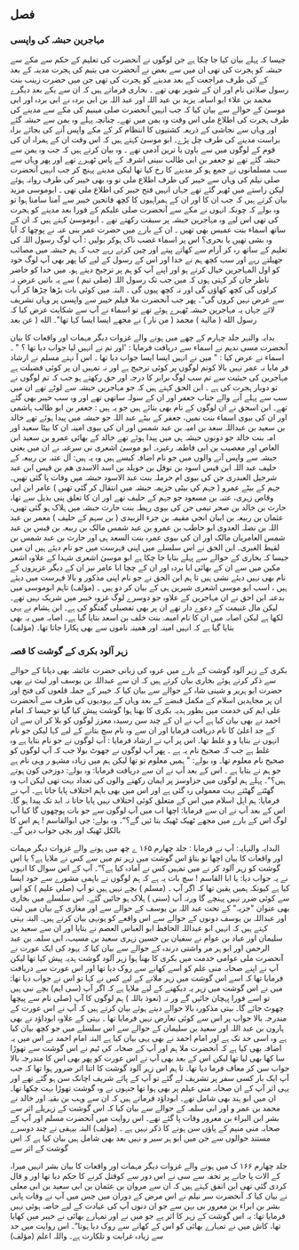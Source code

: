 ## فصل

### مہاجرین حبشہ کی واپسی

جیسا کہ پہلے بیان کیا جا چکا ہے جن لوگوں نے آنحضرت کی تعلیم کے حکم سے مکے سے حبشہ کو ہجرت کی تھی ان میں سے بعض
نے آنحضرت می یتیم کی ہجرت مدینہ کے بعد کے کی طرف مراجعت کے بعد مدینے کو ہجرت کی تھی جن میں حضرت زینب بنت
رسول صلاتی نام اور ان کے شوہر بھی تھے ۔
بخاری فرماتے ہیں کہ ان سے یکے بعد دیگرے محمد بن علاء ابو اسامہ یزید بن عبد اللہ اور عبد اللہ بن ابی بردہ نے ابی بردہ اور
ابی موسیٰ کے حوالے سے بیان کیا کہ جب انہیں آنحضرت صلی مینیم کی مکے سے مدینے کی طرف ہجرت کی اطلاع ملی اس وقت وہ یمن
میں تھے۔ چنانچہ پہلے وہ یمن سے حبشہ گئے اور وہاں سے نجاشی کے ذریعہ کشتیوں کا انتظام کر کے مکے واپس آنے کی بجائے براہ
براست مدینے کی طرف چل پڑے۔
ابو موسیٰ کہتے ہیں کہ اس وقت ان کے ہمراہ ان کی قوم کے لوگوں میں سے باون یا ترین آدمی تھے ۔ وہ بیان کرتے ہیں کہ
جب وہ یمن سے حبشہ گئے تھے تو جعفر بن ابی طالب نبینی اشرفہ کے پاس ٹھہرے تھے اور پھر وہاں سے سب مسلمانوں نے جمع ہو کر
مدینے کا رخ کیا تھا لیکن مدینے پہنچ کر جب انہیں آنحضرت صلی نیلم کی وہاں سے خیبر کی طرف اطلاع ملی تو وہ بھی خیبر کی طرف روانہ
ہوئے لیکن راستے میں ٹھہر گئے تھے جہاں انہیں فتح خیبر کی اطلاع ملی تھی ۔
ابوموسی مزید بیان کرتے ہیں کہ جب ان کا اور ان کے ہمراہیوں کا کچھ فاتحین خیبر سے آمنا سامنا ہوا تو وہ بولے کہ چونکہ
انہوں نے مکے سے آنحضرت صلی علیکم کے فورا بعد مدینے کو ہجرت کی تھی اس لیے وہ مہاجرین حبشہ پر سبقت رکھتے تھے ۔
ابوموسیٰ کہتے ہیں کہ ان کے ساتھ اسماء بنت عمیس بھی تھیں ۔ ان کے بارے میں حضرت عمر بنی عنہ نے پوچھا کہ آیا وہ بشی
تھیں یا بحری؟ اس پر اسماء غضب ناک ہوکر بولیں :
آپ لوگ رسول اللہ کی تعلیم کے ساتھ رہ کر آرام سے کھاتے پیتے اور چین کرتے رہے جب کہ ہم حبشہ میں مصائب
جھیلتے رہے اور سب کچھ ہم نے خدا اور اس کے رسول کے لیے کیا پھر بھی آپ لوگ خود کو اول المہاجرین خیال کرتے
ہو اور اپنے آپ کو ہم پر ترجیح دیتے ہو۔ میں خدا کو حاضر ناظر جان کر کہتی ہوں کہ میں جب تک رسول اللہ (صلی تیم )
سے یہ باتیں عرض نہ کرلوں گی کچھ کھاؤں گی اور نہ کچھ پیوں گی ۔ البتہ میں کوئی بات بڑھا چڑھا کر آپ سے عرض نہیں
کروں گی“۔
پھر جب آنحضرت ملا فیلم خیبر سے واپسی پر وہاں تشریف لائے جہاں یہ مہاجرین حبشہ ٹھہرے ہوئے تھے تو اسماء نے آپ
سے شکایت عرض کیا کہ رسول الله ( مالية ) محمد ( من نار ) نے مجھے ایسا ایسا کہا تھا"۔
الله ( عن بعد

بدایہ والنہر
جلد چہارم
کے چھے میں ہونے والے غزوات دیگر مہمات اور واقعات کا بیان
آنحضرت مسی ندیم نے اسماء سے دریافت فرمایا : 'اور تم نے انہیں لیا جواب دیا تھا ؟ " ۔
اسماء نے عرض کیا : " میں نے انہیں ایسا ایسا جواب دیا تھا ۔
اس آ نہتے مسلم نے ارشاد فر مایا
نہ عمر نہیں بالا کوتم لوگوں پر کوئی ترجیح ہے اور نہ تمہیں ان پر کوئی فضیلت ہے مہاجرین کی حیثیت سے تم سب لوگ برابر کا
درجہ اور حق رکھتے ہو جب کہ تم لوگوں نے تو دوبار ہجرت کی ہے ۔
ابن الحق کہتے ہیں کہ جو مہاجرین حبشہ سے لوٹے تھے ان میں سب سے پہلے آنے والے جناب جعفر اور ان کے سولہ ساتھی
تھے اور وہ سب خیبر بھی گئے تھے۔
ابن اسحق نے ان لوگوں کے نام بھی بتائے ہیں جو یہ ہیں :
جعفر بن ابو طالب ہاشمی اور ان کی بیوی اسماء بنت نمیں، جعفر کے بیٹے عبد اللہ جو حبشہ میں پیدا ہوئے تھے خالد بن سعید بن
عبداللہ
سعد بن امیہ بن عبد شمس اور ان کی بیوی امینہ ان کا بیٹا سعید اور امہ بنت خالد جو دونوں حبشہ ہی میں پیدا ہوئے تھے خالد کے بھائی
عمرو بن سعید ابن العاص اور معصیب بن ابی فاطمہ رغیرہ۔
ابو موسیٰ اشعری نی سرغنہ نے ان میں یعنی حبشہ سے واپس آنے والوں میں جو نام اضافہ کیسے ہیں وہ یہ ہیں:
آل عتبہ بن ربیعہ کے حلیف عبد اللہ ابن قیس اسود بن نوفل بن خویلد بن اسد الاسدی هم بن قیس ابن عبد شرجیل العبدری
جن کی بیوی ام حرملہ بنت عبد الاسود حبشہ میں وفات پا گئی تھیں۔ جہم کے بیٹے عمرو ( جہم کی بیٹی خزیمہ حبشہ میں انتقال کر گئی تھیں ) عامر
ابن ابی وقاص زہری، عتبہ بن مسعود جو جہم کے حلیف تھے اور ان کا تعلق پنی بذیل سے تھا، حارث بن خالد بن صحر تیمی جن کی بیوی
ریطہ بنت حارث حبشہ میں ہلاک ہو گئی تھیں، عثمان بن ربیعہ بن اببان انجی مقیمہ بن جزء الزبیدی ( بن سہم کے حلیف ) معمر بن
عبد اللہ بن نضلہ العدوی ابو حاطب بن عمرو بن عبد شمس مالک بن ربیعہ بن قیس بن عبد شمس العامریان مالک اور ان کی بیوی عمرہ
بنت السعد ہی اور حارث بن عبد شمس بن لقیط الغبری۔
ابن الحق نے اس سلسلے میں اپنی فہرست میں جو نام دیئے ہیں ان میں جیسا کہ بخاری کے حوالے سے پہلے بتایا جا چکا ہے ابو موسیٰ
اشعری شہدا کے علاوہ اشعر مکین میں سے ان کے بھائی ابا بردہ اور ان کے چچا ابا عامر نیز ان کے دیگر عزیزوں کے نام بھی نہیں دیئے
نشی
ہیں تا ہم ابن الحق نے جو نام اپنی مذکور و بالا فہرست میں دیئے ہیں ، اسب ابو موسی اشعری شیرین ہی کے بیان کر دو ہیں ۔ (مؤلف)
تاہم
ابوموسی میں بدعنہ
ابن احق نے ان مہاجرین کے علاوہ جو دوسرے لوگ غزوہ خیبر میں شریک نہیں تھے۔ لیکن مال غنیمت کے دعوے دار تھے
ان پر بھی تفصیلی گفتگو کی ہے۔
ابن ہشام نے یہی لکھا ہے لیکن اصابہ میں ان کا نام امیمہ بنت خلف بن اسعد بتایا گیا ہے۔ اصابہ میں یہ بھی بتایا گیا ہے کہ انہیں امینہ اور ھمینہ ناموں
سے بھی پکارا جاتا تھا۔ (مؤلف)

### زہر آلود بکری کے گوشت کا قصہ

بکری کے زہر آلود گوشت کے بارے میں عروہ کی زبانی حضرت عائشہ بھی دیانا کے حوالے سے ذکر کرتے ہوئے بخاری
بیان کرتے ہیں کہ ان سے عبداللہ بن یوسف اور لیث نے بھی حضرت ابو ہریر و شینی شاہ کے حوالے سے بیان کیا کہ خیبر کے جملہ قلعوں
کی فتح اور ان پر مجاہدین اسلام کے مکمل قبضے کے بعد وہاں کے یہودیوں کی طرف سے آنحضرت علی ایم کی خدمت میں بطور ہدیہ
بکری کا بھنا ہوا گوشت پیش کیا گیا تو جیسا کہ امام احمد نے بھی بیان کیا ہے آپ نے ان کے چند سن رسیدہ معزز لوگوں کو بلا کر ان
سے ان کے جد اعلیٰ کا نام دریافت فرمایا اور ان سے وہ نام سچ بتانے کے لیے کہا لیکن جو نام انہوں نے بتایا و و غلط تھا۔ اس پر آپ
نے ارشاد فرمایا :
آپ لوگوں نے جو نام بتایا ہے وہ غلط ہے جب کہ صحیح نام یہ ہے ۔ پھر آپ لوگوں نے جھوٹ بولا جب کہ آپ لوگوں کو
صحیح نام معلوم تھا۔
وہ بولے:
" ہمیں معلوم تو تھا لیکن ہم میں زیادہ مشہو ر وہی نام ہے جو ہم نے بتایا ہے ۔
اس کے بعد آپ نے ان سے دریافت فرمایا:
وہ بولے:
دوزخی کون ہوتے ہیں؟"۔
پہلے ہم لوگوں میں جزاوسز پر ایمان رکھنے والوں کی تعداد بہت تھی لیکن اب وہ گھٹتے گھٹتے بہت معمولی رہ گئی ہے اور اس
میں بھی باہم اختلاف پایا جاتا ہے۔
آپ نے فرمایا:
ہم اہل اسلام میں اس کے متعلق کوئی اختلاف نہیں پایا جاتا نہ ابد تک پیدا ہو گا۔
اس کے بعد آپ نے ان سے فرمایا:
اچھا اب میں آپ لوگوں سے جو بات پوچھوں گا کیا آپ لوگ اس کے بارے میں مجھے ٹھیک ٹھیک بتا ئیں
گے؟“۔
وہ بولے:
جی ابوالقاسم ! ہم اس کا بالکل ٹھیک اور بچی جواب دیں گے۔

البدایہ والنہایہ:
آپ نے فرمایا :
جلد چهارم
۱۶۵
ے چھ میں ہونے والے غزوات دیگر مہمات اور واقعات کا بیان
اچھا تو بتاؤ اس گوشت میں زہر تم میں سے کس نے ملایا ہے؟ یا اس گوشت کو زہر آلود کر نے میں تمہیں کس نے آمادہ کیا
ہے؟“۔
آپ کے اس سوال کا انہوں نے یہ جواب دیا:
یا ابا القاسم ! سچ بات یہ ہے کہ ہم لوگوں نے باہمی مشورے سے خود ایسا کیا ہے کیونکہ ہمیں یقین تھا کہ اگر آپ
۔
(مسلم ) بچے نہیں ہیں تو آپ (صلی علیم ) کو اس سے کوئی ضرر نہیں پہنچے گا ورنہ آپ (سنی ) ہلاک ہو جائیں گئے۔
اس سلسلے میں بخاری بھی عنوان "جزیہ" کے تحت عبد اللہ بن یوسف کے حوالے سے اور مغازی کے بیان میں لیث اور
عبداللہ بن یوسف دونوں کے حوالے سے اس واقعے کو یونہی بیان کرتے ہیں۔ البتہ بہتی کہتے ہیں کہ انہیں ابو عبداللہ الحافظ ابو
العباس العصم نے بتایا اور ان سے سعید بن سلیمان اور عباد بن عوام نے سفیان بن حسین زہری سعید بن مسیب، ابی سلمہ بن
عبد الرحمن اور ابو ہر مر واشتی درندہ کے حوالے سے بیان کیا کہ یہود کی ایک عورت نے آنحضرت ملی عوامی خدمت میں بکری کا بھنا ہوا زہر
آلود گوشت ہدیہ پیش کیا تھا لیکن آپ نے اپنے صحابہ منی علم کو اسے کھانے سے روک دیا تھا اور اس عورت سے دریافت فرمایا تھا
کہ اسے اس گوشت میں زہر ملانے کے لیے کس نے کہا تو اس نے جواب دیا تھا:
میں نے اس گوشت میں زہر یہ دیکھنے کے لیے ملایا ہے کہ اگر آپ (سی ایم) بچے نبی ہیں تو اسے فورا پہچان جائیں گے
ور نہ (نعوذ باللہ ) ہم لوگوں کا آپ (صلی نام سے پیچھا چھوٹ جائے گا۔
بیتی مذکورہ بالا حوالے دیتے ہوئے بیان کرتے ہیں کہ آپ نے اس عورت کے مندرجہ بالا جواب پر اس سے کوئی تعارض
نہیں فرمایا تھا ۔
بہتی کے علاوہ ابوداؤد نے بھی ہارون بن عبد اللہ اور سعید بن سلیمان کے حوالے سے اس سلسلے میں جو کچھ بیان کیا ہے وہ
اسی حد تک ہے اور امام احمد نے بھی یہی بیان کیا ہے البتہ امام احمد نے اس میں یہ اضافہ بھی کیا ہے کہ آنحضرت ملا ہم اور آپ کے
صحابہ کی ٹیم نے اس گوشت سے تھوڑا سا کھا بھی لیا تھا لیکن اس کے بعد بھی آپ نے اس عورت کو پھر بھی اس کا مندرجہ بالا جواب
سن کر معاف فرما دیا تھا۔ تا ہم اس زہر آلود گوشت کا اتنا اثر ضرور ہوا تھا کہ جب آپ ایک بار کسی سفر پر تشریف لے گئے تو آپ
کے پائے شریف اچانک سن ہو گئے تھے اور یہی اثر آپ کے ان صحابہ منی عیلم پر بھی ہوا تھا جنہوں نے وہ گوشت تھوڑا بہت چکھا تھا۔
ان میں ابو ہند بھی شامل تھے۔
ابوداؤد فرماتے ہیں کہ ان سے وہب بن بقیہ اور خالد نے محمد بن عمر و اور ابی سلمہ کے حوالے سے بیان کیا کہ اس گوشت کے
زہریلے اثر سے بشر ابن البراء بن معرور وفات پا گئے تھے۔
اس روایت میں آنحضرت مسلم اور آپ کے صحابہ منی منیم کے پاؤں سن ہونے کا ذکر نہیں ہے ۔ (مؤلف)
البتہ بیہقی نے چند دوسرے مستند حوالوں سے جن میں ابو ہر سیر و نہیں بعد بھی شامل ہیں بیان کیا ہے کہ اس گوشت کے اثر سے

جلد چهارم
۱۶۶
ک میں ہونے والے غزوات دیگر مہمات اور واقعات کا بیان
بشر انہیں میرا، کے الات پا جانے پر تحفہ سے سی نے اس دور سے کوقتل کرنے کا حکم دیا تھا اور و قال کردی گئی تھی
ابن اتفق کہتے ہیں کہ ان سے مروان بن عثمان بن ابی سعید بن ابی معلی نے بیان کیا کہ آنحضرت سر نیلم نے اس مرض کے
دوران میں جس میں آپ نے وفات پانی بشر بن ابراء بن معرور بی بہن سے جو ان دنوں آپ کی عیادت کے لیے حاضہ ہوئی نہیں
فرمایا تھا:
یہ اس گوشت کے زہر کا اثر ہے جو میں نے اور تمہارے بھائی نے خیبر میں کھایا تھا، کاش میں نے تمہارے بھائی کو اس
کے کھانے سے روک دیا ہوتا“۔
اس روایت میں حد سے زیادہ غرابت و تلکارت ہے۔ واللہ اعلم (مؤلف)
